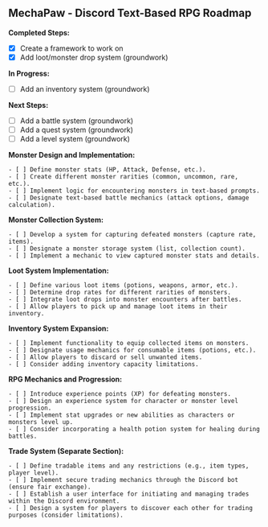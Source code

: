 ## MechaPaw - Discord Text-Based RPG Roadmap

**Completed Steps:**

- [x] Create a framework to work on
- [x] Add loot/monster drop system (groundwork)

**In Progress:**

- [ ] Add an inventory system (groundwork)

**Next Steps:**

- [ ] Add a battle system (groundwork)
- [ ] Add a quest system (groundwork)
- [ ] Add a level system (groundwork)

**Monster Design and Implementation:**

    - [ ] Define monster stats (HP, Attack, Defense, etc.).  
    - [ ] Create different monster rarities (common, uncommon, rare, etc.).  
    - [ ] Implement logic for encountering monsters in text-based prompts.  
    - [ ] Designate text-based battle mechanics (attack options, damage calculation).

**Monster Collection System:**

    - [ ] Develop a system for capturing defeated monsters (capture rate, items).  
    - [ ] Designate a monster storage system (list, collection count).  
    - [ ] Implement a mechanic to view captured monster stats and details.  

**Loot System Implementation:**

    - [ ] Define various loot items (potions, weapons, armor, etc.).  
    - [ ] Determine drop rates for different rarities of monsters.  
    - [ ] Integrate loot drops into monster encounters after battles.  
    - [ ] Allow players to pick up and manage loot items in their inventory.  

**Inventory System Expansion:**

    - [ ] Implement functionality to equip collected items on monsters.  
    - [ ] Designate usage mechanics for consumable items (potions, etc.).  
    - [ ] Allow players to discard or sell unwanted items.  
    - [ ] Consider adding inventory capacity limitations.  

**RPG Mechanics and Progression:**

    - [ ] Introduce experience points (XP) for defeating monsters.  
    - [ ] Design an experience system for character or monster level progression.  
    - [ ] Implement stat upgrades or new abilities as characters or monsters level up.  
    - [ ] Consider incorporating a health potion system for healing during battles.

**Trade System (Separate Section):**

    - [ ] Define tradable items and any restrictions (e.g., item types, player level).
    - [ ] Implement secure trading mechanics through the Discord bot (ensure fair exchange).
    - [ ] Establish a user interface for initiating and managing trades within the Discord environment.
    - [ ] Design a system for players to discover each other for trading purposes (consider limitations).



